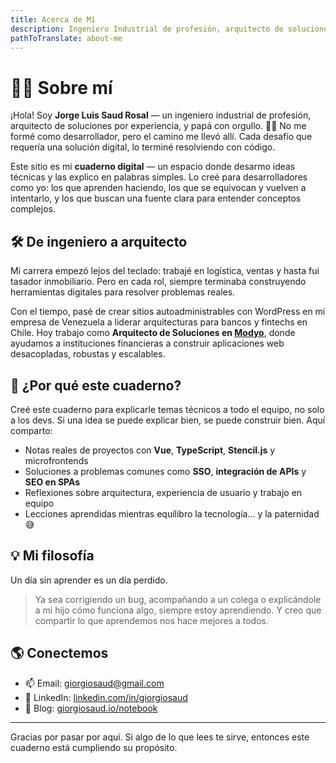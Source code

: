 ```yaml
---
title: Acerca de Mí
description: Ingeniero Industrial de profesión, arquitecto de soluciones por experiencia, y papá con orgullo.
pathToTranslate: about-me
---
```

# 👨‍💻 Sobre mí

¡Hola! Soy **Jorge Luis Saud Rosal** — un ingeniero industrial de profesión, arquitecto de soluciones por experiencia, y papá con orgullo. 👨‍👦 No me formé como desarrollador, pero el camino me llevó allí. Cada desafío que requería una solución digital, lo terminé resolviendo con código.

Este sitio es mi **cuaderno digital** — un espacio donde desarmo ideas técnicas y las explico en palabras simples. Lo creé para desarrolladores como yo: los que aprenden haciendo, los que se equivocan y vuelven a intentarlo, y los que buscan una fuente clara para entender conceptos complejos.

## 🛠 De ingeniero a arquitecto

Mi carrera empezó lejos del teclado: trabajé en logística, ventas y hasta fui tasador inmobiliario. Pero en cada rol, siempre terminaba construyendo herramientas digitales para resolver problemas reales.

Con el tiempo, pasé de crear sitios autoadministrables con WordPress en mi empresa de Venezuela a liderar arquitecturas para bancos y fintechs en Chile. Hoy trabajo como **Arquitecto de Soluciones en [Modyo](https://www.modyo.com)**, donde ayudamos a instituciones financieras a construir aplicaciones web desacopladas, robustas y escalables.

## 🧠 ¿Por qué este cuaderno?

Creé este cuaderno para explicarle temas técnicos a todo el equipo, no solo a los devs. Si una idea se puede explicar bien, se puede construir bien. Aquí comparto:

- Notas reales de proyectos con **Vue**, **TypeScript**, **Stencil.js** y microfrontends
- Soluciones a problemas comunes como **SSO**, **integración de APIs** y **SEO en SPAs**
- Reflexiones sobre arquitectura, experiencia de usuario y trabajo en equipo
- Lecciones aprendidas mientras equilibro la tecnología... y la paternidad 😅

## 💡 Mi filosofía

<section class="breakout text-center focus">
Un día sin aprender es un día perdido.
</section>

> Ya sea corrigiendo un bug, acompañando a un colega o explicándole a mi hijo cómo funciona algo, siempre estoy aprendiendo. Y creo que compartir lo que aprendemos nos hace mejores a todos.

## 🌎 Conectemos

- 📫 Email: [giorgiosaud@gmail.com](mailto:giorgiosaud@gmail.com)  
- 💼 LinkedIn: [linkedin.com/in/giorgiosaud](https://www.linkedin.com/in/giorgiosaud/)  
- 🧠 Blog: [giorgiosaud.io/notebook](https://giorgiosaud.io/notebook/)

---

Gracias por pasar por aquí. Si algo de lo que lees te sirve, entonces este cuaderno está cumpliendo su propósito.